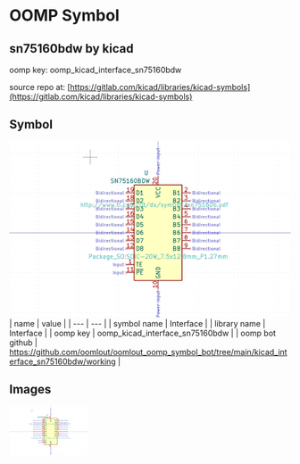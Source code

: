 # OOMP Symbol  
## sn75160bdw  by kicad  
  
oomp key: oomp_kicad_interface_sn75160bdw  
  
source repo at: [https://gitlab.com/kicad/libraries/kicad-symbols](https://gitlab.com/kicad/libraries/kicad-symbols)  
## Symbol  
  
[![working.png](working_600.png)](working.png)  
| name | value | 
| --- | --- | 
| symbol name | Interface | 
| library name | Interface | 
| oomp key | oomp_kicad_interface_sn75160bdw | 
| oomp bot github | https://github.com/oomlout/oomlout_oomp_symbol_bot/tree/main/kicad_interface_sn75160bdw/working | 
## Images  
  
[![working.png](working_140.png)](working.png)  
